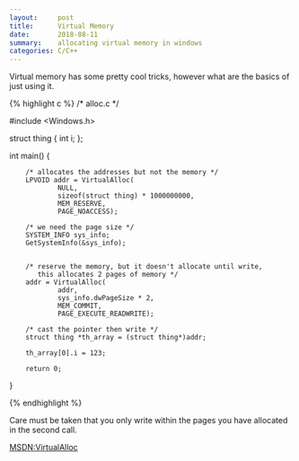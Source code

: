 ```yaml
---
layout:     post
title:      Virtual Memory
date:       2018-08-11
summary:    allocating virtual memory in windows
categories: C/C++
---
```


Virtual memory has some pretty cool tricks, however what are the basics of just
using it.

{% highlight c %}
/* alloc.c */

#include <Windows.h>

struct thing {
        int i;
};

int
main() {

        /* allocates the addresses but not the memory */
        LPVOID addr = VirtualAlloc(
                NULL,
                sizeof(struct thing) * 1000000000,
                MEM_RESERVE,
                PAGE_NOACCESS);

        /* we need the page size */
        SYSTEM_INFO sys_info;
        GetSystemInfo(&sys_info);


        /* reserve the memory, but it doesn't allocate until write,
           this allocates 2 pages of memory */
        addr = VirtualAlloc(
                addr,
                sys_info.dwPageSize * 2,
                MEM_COMMIT,
                PAGE_EXECUTE_READWRITE);

        /* cast the pointer then write */
        struct thing *th_array = (struct thing*)addr;

        th_array[0].i = 123;

        return 0;
}

{% endhighlight %}

Care must be taken that you only write within the pages you have allocated in the second call.

[MSDN:VirtualAlloc](https://msdn.microsoft.com/en-us/library/windows/desktop/aa366887(v=vs.85).aspx)
